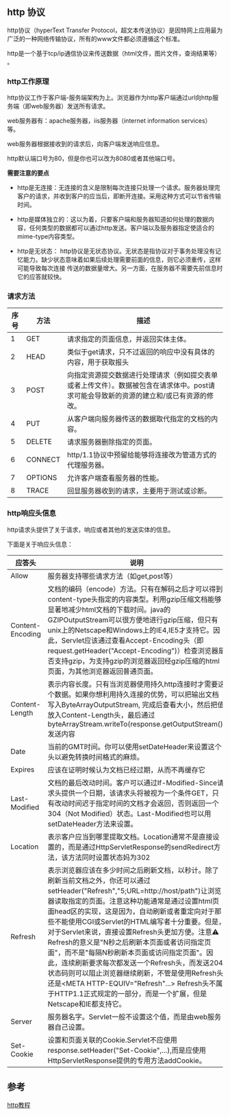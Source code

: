 ## http 协议

http协议（hyperText Transfer Protocol，超文本传送协议）是因特网上应用最为广泛的一种网络传输协议，所有的www文件都必须遵循这个标准。

http是一个基于tcp/ip通信协议来传送数据（html文件，图片文件，查询结果等） 。

### http工作原理

http协议工作于客户端-服务端架构为上。浏览器作为http客户端通过url向http服务端（即web服务器）发送所有请求。

web服务器有：apache服务器，iis服务器（internet information services）等。

web服务器根据接收到的请求后，向客户端发送响应信息。

http默认端口号为80，但是你也可以改为8080或者其他端口号。

**需要注意的要点**

- http是无连接：无连接的含义是限制每次连接只处理一个请求。服务器处理完客户的请求，并收到客户的应当后，即断开连接。采用这种方式可以节省传输时间。

- http是媒体独立的：这以为着，只要客户端和服务器知道如何处理的数据内容，任何类型的数据都可以通过http发送。客户端以及服务器指定使适合的mime-type内容类型。

- http是无状态： http协议是无状态协议。无状态是指协议对于事务处理没有记忆能力。缺少状态意味着如果后续处理需要前面的信息，则它必须重传，这样可能导致每次连接
传送的数据量增大。另一方面，在服务器不需要先前信息时它的应答就较快。

### 请求方法

|序号|方法|描述|
|----|-----|----------|
|1|GET|请求指定的页面信息，并返回实体主体。|
|2|HEAD|类似于get请求，只不过返回的响应中没有具体的内容，用于获取报头|
|3|POST|向指定资源提交数据进行处理请求（例如提交表单或者上传文件）。数据被包含在请求体中。post请求可能会导致新的资源的建立和/或已有资源的修改。|
|4|PUT|从客户端向服务器传送的数据取代指定的文档的内容。|
|5|DELETE|请求服务器删除指定的页面。|
|6|CONNECT|http/1.1协议中预留给能够将连接改为管道方式的代理服务器。|
|7|OPTIONS|允许客户端查看服务器的性能。|
|8|TRACE|回显服务器收到的请求，主要用于测试或诊断。|


### http响应头信息

http请求头提供了关于请求，响应或者其他的发送实体的信息。

下面是关于响应头信息：

|应答头|说明|
|----|-----|
|Allow|服务器支持哪些请求方法（如get,post等）|
|Content-Encoding|文档的编码（encode）方法。只有在解码之后才可以得到content-type头指定的内容类型。利用gzip压缩文档能够显著地减少html文档的下载时间。java的GZIPOutputStream可以很方便地进行gzip压缩，但只有unix上的Netscape和Windows上的IE4,IE5才支持它。因此，Servlet应该通过查看Accept-Encoding头（即request.getHeader("Accept-Encoding")）检查浏览器是否支持gzip，为支持gzip的浏览器返回经gzip压缩的html页面，为其他浏览器返回普通页面。|
|Content-Length|表示内容长度。只有当浏览器使用持久http连接时才需要这个数据。如果你想利用持久连接的优势，可以把输出文档写入ByteArrayOutputStream, 完成后查看大小，然后把值放入Content-Length头，最后通过byteArrayStream.writeTo(response.getOutputStream())发送内容|
|Date|当前的GMT时间。你可以使用setDateHeader来设置这个头以避免转换时间格式的麻烦。|
|Expires|应该在证明时候认为文档已经过期，从而不再缓存它|
|Last-Modified|文档的最后改动时间。客户可以通过If-Modified-Since请求头提供一个日期，该请求头将被视为一个条件GET，只有改动时间迟于指定时间的文档才会返回，否则返回一个304（Not Modified）状态。Last-Modified也可以用setDateHeader方法来设置。|
|Location|表示客户应当到哪里提取文档。Location通常不是直接设置的，而是通过HttpServletResponse的sendRedirect方法，该方法同时设置状态妈为302|
|Refresh|表示浏览器应该在多少时间之后刷新文档，以秒计。除了刷新当前文档之外，你还可以通过setHeader("Refresh","5;URL=http://host/path")让浏览器读取指定的页面。注意这种功能通常是通过设置html页面head区的<META HTTP-EQUIV="Refresh" CONTENT="5;URL=http://host/path">实现，这是因为，自动刷新或者重定向对于那些不能使用CGI或Servlet的HTML编写者十分重要。但是，对于Servlet来说，直接设置Refresh头更加方便。注意⚠️ Refresh的意义是"N秒之后刷新本页面或者访问指定页面"，而不是"每隔N秒刷新本页面或访问指定页面"。因此，连续刷新要求每次都发送一个Refresh头，而发送204状态码则可以阻止浏览器继续刷新，不管是使用Refresh头还是<META HTTP-EQUIV="Refresh"...> Refresh头不属于HTTP1.1正式规定的一部分，而是一个扩展，但是Netscape和IE都支持它。|
|Server|服务器名字。Servlet一般不设置这个值，而是由web服务器自己设置。|
|Set-Cookie|设置和页面关联的Cookie.Servlet不应使用response.setHeader("Set-Cookie",...),而是应使用HttpServletResponse提供的专用方法addCookie。|























## 参考

[http教程](http://www.runoob.com/http/http-tutorial.html)
